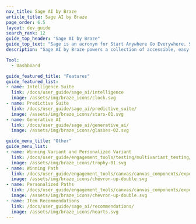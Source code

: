 ```yaml
---
nav_title: Sage AI by Braze
article_title: Sage AI by Braze
page_order: 6.5
layout: dev_guide
search_rank: 12
guide_top_header: "Sage AI by Braze"
guide_top_text: "Sage is an acronym for Start Anywhere Go Everywhere. Sage AI by Braze powers a collection of accessible, easy-to-use tools that lower the barriers to entry for creativity, personalization and optimization for your engagement strategy. With Sage AI by Braze capabilities, you can have a trusted advisor to help guide your creativity, make better decisions, and optimize the user experience for your customers."
description: "Sage AI by Braze powers a collection of accessible, easy-to-use tools that lower the barriers to entry for creativity, personalization and optimization for your engagement strategy."

Tool:
  - Dashboard

guide_featured_title: "Features"
guide_featured_list:
- name: Intelligence Suite
  link: /docs/user_guide/sage_ai/intelligence
  image: /assets/img/braze_icons/clock.svg
- name: Predictive Suite
  link: /docs/user_guide/sage_ai/predictive_suite/
  image: /assets/img/braze_icons/stars-01.svg
- name: Generative AI
  link: /docs/user_guide/sage_ai/generative_ai/
  image: /assets/img/braze_icons/glasses-02.svg

guide_menu_title: "Other"
guide_menu_list:
- name: Winning Variant and Personalized Variant
  link: /docs/user_guide/engagement_tools/testing/multivariant_testing/optimizations/
  image: /assets/img/braze_icons/trophy-01.svg
- name: Winning Path
  link: /docs/user_guide/engagement_tools/canvas/canvas_components/experiment_step/winning_path/
  image: /assets/img/braze_icons/chevron-up-double.svg
- name: Personalized Paths
  link: /docs/user_guide/engagement_tools/canvas/canvas_components/experiment_step/personalized_paths/
  image: /assets/img/braze_icons/chevron-up-double.svg
- name: Item Recommendations
  link: /docs/user_guide/sage_ai/recommendations/
  image: /assets/img/braze_icons/hearts.svg
---
```



<br>